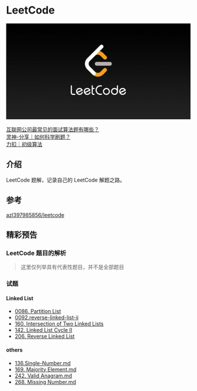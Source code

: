 # LeetCode

![leetcode.jpeg](./fa-content/assets/leetcode.jpeg)

[互联网公司最常见的面试算法题有哪些？](https://www.zhihu.com/question/24964987/answer/586425979)  
[灵神-分享｜如何科学刷题？](https://leetcode.cn/discuss/post/3141566/ru-he-ke-xue-shua-ti-by-endlesscheng-q3yd/)  
[力扣｜初级算法](https://leetcode.cn/leetbook/read/top-interview-questions-easy/x6w3ds/)

## 介绍

LeetCode 题解，记录自己的 LeetCode 解题之路。

## 参考
[azl397985856/leetcode](https://github.com/azl397985856/leetcode)

## 精彩预告

### LeetCode 题目的解析

> 这里仅列举具有代表性题目，并不是全部题目

### 试题

#### Linked List

- [0086. Partition List](./fa-content/problems/链表/86.&#32;Partition&#32;List.md)
- [0092.reverse-linked-list-ii](./fa-content/problems/链表/92.&#32;Reverse&#32;Linked&#32;List&#32;II.md)
- [160. Intersection of Two Linked Lists](./fa-content/problems/链表/160.&#32;Intersection&#32;of&#32;Two&#32;Linked&#32;Lists.md)
- [142. Linked List Cycle II](./fa-content/problems/链表/142.&#32;Linked&#32;List&#32;Cycle&#32;II.md)
- [206. Reverse Linked List](./fa-content/problems/链表/206.&#32;Reverse&#32;Linked&#32;List.md)

#### others

- [136.Single-Number.md](./fa-content/problems/136.Single-Number.md)
- [169. Majority Element.md](./fa-content/problems/169.Majority-Element.md)
- [242. Valid Anagram.md](./fa-content/problems/242.Valid-Anagram.md)
- [268. Missing Number.md](./fa-content/problems/268.Missing-Number.md)
